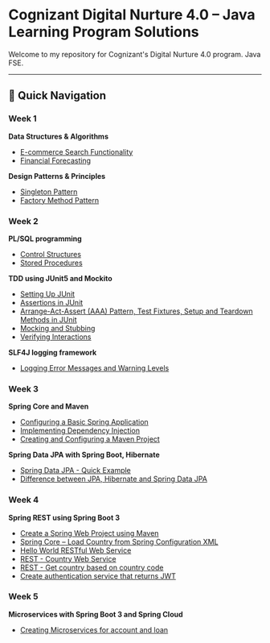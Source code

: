 # Cognizant Digital Nurture 4.0 – Java Learning Program Solutions

Welcome to my repository for Cognizant's Digital Nurture 4.0 program. Java FSE.

---

## 📌 Quick Navigation

###  Week 1

<summary><strong> Data Structures & Algorithms</strong></summary>

-  [E-commerce Search Functionality](./Week1_Data%20structures%20and%20Algorithms/1_Exercise%202%20E-commerce%20Platform%20Search%20Function/code/src/Main.java)
-  [Financial Forecasting](./Week1_Data%20structures%20and%20Algorithms/2_Exercise%207%20Financial%20Forecasting/code/src/Main.java)



<summary><strong> Design Patterns & Principles</strong></summary>

-  [Singleton Pattern](./Week1_Design%20principles%20&%20Patterns/1_Exercise%201%20Implementing%20the%20Singleton%20Pattern/code/src/SingletonPatternExample.java)
-  [Factory Method Pattern](./Week1_Design%20principles%20&%20Patterns/2_Exercise%202%20Implementing%20the%20Factory%20Method%20Pattern/code/src/FactoryMethodPatternExample.java)


###  Week 2

<summary><strong> PL/SQL programming</strong></summary>

-  [Control Structures](./Week2_PL-SQL%20programming/1_Exercise%201-%20Control%20Structures)
-  [Stored Procedures](./Week2_PL-SQL%20programming/2_Exercise%203-%20Stored%20Procedures)

<summary><strong> TDD using JUnit5 and Mockito</strong></summary>

-  [Setting Up JUnit](./Week2_TDD%20using%20JUnit5%20and%20Mockito/1_Exercise%201-%20Setting%20Up%20JUnit/code/src/test/java)
-  [Assertions in JUnit](./Week2_TDD%20using%20JUnit5%20and%20Mockito/2_Exercise%203-%20Assertions%20in%20JUnit/code/src/test/java)
-  [Arrange-Act-Assert (AAA) Pattern, Test Fixtures, Setup and Teardown Methods in JUnit](./Week2_TDD%20using%20JUnit5%20and%20Mockito/3_Exercise%204-%20Arrange-Act-Assert%20(AAA)%20Pattern%2C%20Test%20Fixtures%2C%20Setup%20and%20Teardown%20Methods%20in%20JUnit/code/src/test/java)
-  [Mocking and Stubbing](./Week2_TDD%20using%20JUnit5%20and%20Mockito/4_Exercise%201-%20Mocking%20and%20Stubbing/code/src/main/java/com/dns/fse)
-  [Verifying Interactions](./Week2_TDD%20using%20JUnit5%20and%20Mockito/5_Exercise%202-%20Verifying%20Interactions/code/src/main/java/com/dns/fse)



<summary><strong> SLF4J logging framework</strong></summary>

-  [Logging Error Messages and Warning Levels](./Week2_SLF4J%20logging%20framework/1_Exercise%201-%20Logging%20Error%20Messages%20and%20Warning%20Levels/code/src/main/java/com/jfsd/exam)


###  Week 3

<summary><strong> Spring Core and Maven</strong></summary>

-  [Configuring a Basic Spring Application](Week3_Spring%20Core%20and%20Maven/1_Exercise%201-%20Configuring%20a%20Basic%20Spring%20Application/code/LibraryManagement)
-  [Implementing Dependency Injection](Week3_Spring%20Core%20and%20Maven/2_Exercise%202-%20Implementing%20Dependency%20Injection/code/LibraryManagement)
-  [Creating and Configuring a Maven Project](Week3_Spring%20Core%20and%20Maven/3_Exercise%204-%20Creating%20and%20Configuring%20a%20Maven%20Project/code/LibraryManagement)



<summary><strong> Spring Data JPA with Spring Boot, Hibernate</strong></summary>

-  [Spring Data JPA - Quick Example](Week3_Spring%20Data%20JPA%20with%20Spring%20Boot%2C%20Hibernate/1_Spring%20Data%20JPA%20-%20Quick%20Example/code/orm-learn)
-  [Difference between JPA, Hibernate and Spring Data JPA](Week3_Spring%20Data%20JPA%20with%20Spring%20Boot%2C%20Hibernate/2_Difference%20between%20JPA%2C%20Hibernate%20and%20Spring%20Data%20JPA/code/answer.txt)


###  Week 4

<summary><strong> Spring REST using Spring Boot 3</strong></summary>

-  [Create a Spring Web Project using Maven](./Week4_Spring%20REST%20using%20Spring%20Boot%203/1_Create%20a%20Spring%20Web%20Project%20using%20Maven/code/src)
-  [Spring Core – Load Country from Spring Configuration XML](./Week4_Spring%20REST%20using%20Spring%20Boot%203/2_Spring%20Core%20–%20Load%20Country%20from%20Spring%20Configuration%20XML/code/src/main)
-  [Hello World RESTful Web Service](./Week4_Spring%20REST%20using%20Spring%20Boot%203/3_Hello%20World%20RESTful%20Web%20Service/code/src/main)
-  [REST - Country Web Service](./Week4_Spring%20REST%20using%20Spring%20Boot%203/4_REST%20-%20Country%20Web%20Service/code/src/main)
-  [REST - Get country based on country code](./Week4_Spring%20REST%20using%20Spring%20Boot%203/4_REST%20-%20Country%20Web%20Service/code/src/main)
-  [Create authentication service that returns JWT](./Week4_Spring%20REST%20using%20Spring%20Boot%203/6_Create%20authentication%20service%20that%20returns%20JWT/code/src)

###  Week 5

<summary><strong> Microservices with Spring Boot 3 and Spring Cloud</strong></summary>

-  [Creating Microservices for account and loan](./Week5_Microservices%20with%20Spring%20Boot%203%20and%20Spring%20Cloud/1_Creating%20Microservices%20for%20account%20and%20loan/code/microservices)







